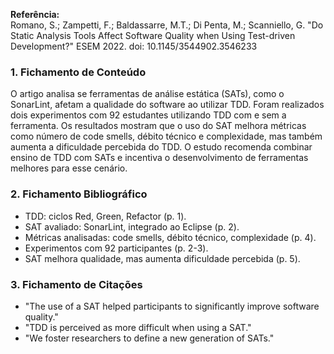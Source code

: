 **Referência:**  
Romano, S.; Zampetti, F.; Baldassarre, M.T.; Di Penta, M.; Scanniello, G. "Do Static Analysis Tools Affect Software Quality when Using Test-driven Development?" ESEM 2022. doi: 10.1145/3544902.3546233

### 1. Fichamento de Conteúdo
O artigo analisa se ferramentas de análise estática (SATs), como o SonarLint, afetam a qualidade do software ao utilizar TDD. Foram realizados dois experimentos com 92 estudantes utilizando TDD com e sem a ferramenta. Os resultados mostram que o uso do SAT melhora métricas como número de code smells, débito técnico e complexidade, mas também aumenta a dificuldade percebida do TDD. O estudo recomenda combinar ensino de TDD com SATs e incentiva o desenvolvimento de ferramentas melhores para esse cenário.

### 2. Fichamento Bibliográfico
- TDD: ciclos Red, Green, Refactor (p. 1).
- SAT avaliado: SonarLint, integrado ao Eclipse (p. 2).
- Métricas analisadas: code smells, débito técnico, complexidade (p. 4).
- Experimentos com 92 participantes (p. 2-3).
- SAT melhora qualidade, mas aumenta dificuldade percebida (p. 5).

### 3. Fichamento de Citações
- "The use of a SAT helped participants to significantly improve software quality."
- "TDD is perceived as more difficult when using a SAT."
- "We foster researchers to define a new generation of SATs."
